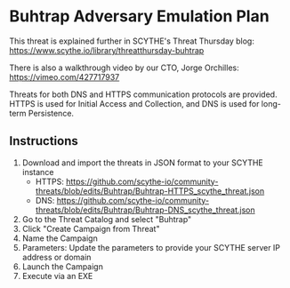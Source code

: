 # Buhtrap Adversary Emulation Plan

This threat is explained further in SCYTHE's Threat Thursday blog: https://www.scythe.io/library/threatthursday-buhtrap

There is also a walkthrough video by our CTO, Jorge Orchilles: https://vimeo.com/427717937

Threats for both DNS and HTTPS communication protocols are provided. HTTPS is used for Initial Access and Collection, and DNS is used for long-term Persistence.

## Instructions

1. Download and import the threats in JSON format to your SCYTHE instance
    * HTTPS: https://github.com/scythe-io/community-threats/blob/edits/Buhtrap/Buhtrap-HTTPS_scythe_threat.json
    * DNS: https://github.com/scythe-io/community-threats/blob/edits/Buhtrap/Buhtrap-DNS_scythe_threat.json
2. Go to the Threat Catalog and select "Buhtrap"
3. Click "Create Campaign from Threat"
4. Name the Campaign
5. Parameters: Update the parameters to provide your SCYTHE server IP address or domain
4. Launch the Campaign
5. Execute via an EXE
